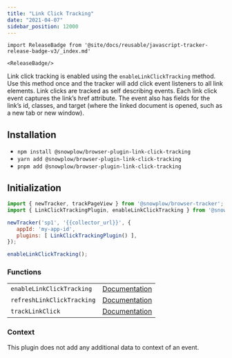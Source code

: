 ```yaml
---
title: "Link Click Tracking"
date: "2021-04-07"
sidebar_position: 12000
---
```


```mdx-code-block
import ReleaseBadge from '@site/docs/reusable/javascript-tracker-release-badge-v3/_index.md'

<ReleaseBadge/>
```

Link click tracking is enabled using the `enableLinkClickTracking` method. Use this method once and the tracker will add click event listeners to all link elements. Link clicks are tracked as self describing events. Each link click event captures the link’s href attribute. The event also has fields for the link’s id, classes, and target (where the linked document is opened, such as a new tab or new window).

## Installation

- `npm install @snowplow/browser-plugin-link-click-tracking`
- `yarn add @snowplow/browser-plugin-link-click-tracking`
- `pnpm add @snowplow/browser-plugin-link-click-tracking`

## Initialization

```javascript
import { newTracker, trackPageView } from '@snowplow/browser-tracker';
import { LinkClickTrackingPlugin, enableLinkClickTracking } from '@snowplow/browser-plugin-link-click-tracking';

newTracker('sp1', '{{collector_url}}', { 
   appId: 'my-app-id', 
   plugins: [ LinkClickTrackingPlugin() ],
});

enableLinkClickTracking();
```

### Functions

<table class="has-fixed-layout"><tbody><tr><td><code>enableLinkClickTracking</code></td><td><a href="/docs/sources/trackers/web-trackers/previous-versions/browser-tracker-v3-reference/tracking-events/#enablelinkclicktracking">Documentation</a></td></tr><tr><td><code>refreshLinkClickTracking</code></td><td><a href="/docs/sources/trackers/web-trackers/previous-versions/browser-tracker-v3-reference/tracking-events/#refreshlinkclicktracking">Documentation</a></td></tr><tr><td><code>trackLinkClick</code></td><td><a href="/docs/sources/trackers/web-trackers/previous-versions/browser-tracker-v3-reference/tracking-events/#tracklinkclick">Documentation</a></td></tr></tbody></table>

### Context

This plugin does not add any additional data to context of an event.
